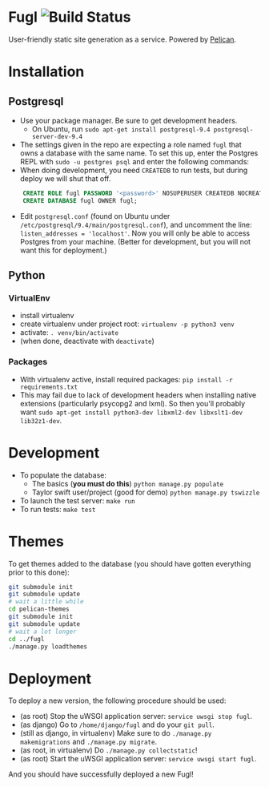 # Fugl ![Build Status](https://travis-ci.org/ajm188/fugl.svg?branch=master)

User-friendly static site generation as a service. Powered by [Pelican](http://blog.getpelican.com/).

# Installation

## Postgresql
- Use your package manager. Be sure to get development headers.
  + On Ubuntu, run `sudo apt-get install postgresql-9.4 postgresql-server-dev-9.4`
- The settings given in the repo are expecting a role named `fugl` that owns
  a database with the same name. To set this up, enter the Postgres REPL with
  `sudo -u postgres psql` and enter the following commands:
- When doing development, you need `CREATEDB` to run tests, but during deploy we
  will shut that off.

```sql
    CREATE ROLE fugl PASSWORD '<password>' NOSUPERUSER CREATEDB NOCREATEROLE INHERIT LOGIN;
    CREATE DATABASE fugl OWNER fugl;
```

- Edit `postgresql.conf` (found on Ubuntu under `/etc/postgresql/9.4/main/postgresql.conf`),
  and uncomment the line: `listen_addresses = 'localhost'`. Now you will only be
  able to access Postgres from your machine. (Better for development, but you
  will not want this for deployment.)

## Python
### VirtualEnv
- install virtualenv
- create virtualenv under project root: `virtualenv -p python3 venv`
- activate: `. venv/bin/activate`
- (when done, deactivate with `deactivate`)

### Packages
- With virtualenv active, install required packages:
  `pip install -r requirements.txt`
- This may fail due to lack of development headers when installing native
  extensions (particularly psycopg2 and lxml).  So then you'll probably want
  `sudo apt-get install python3-dev libxml2-dev libxslt1-dev lib32z1-dev`.

# Development

- To populate the database:
  - The basics (**you must do this**) `python manage.py populate`
  - Taylor swift user/project (good for demo) `python manage.py tswizzle`
- To launch the test server: `make run`
- To run tests: `make test`

# Themes

To get themes added to the database (you should have gotten everything prior to
this done):

```bash
git submodule init
git submodule update
# wait a little while
cd pelican-themes
git submodule init
git submodule update
# wait a lot longer
cd ../fugl
./manage.py loadthemes
```

# Deployment

To deploy a new version, the following procedure should be used:

- (as root) Stop the uWSGI application server: `service uwsgi stop fugl`.
- (as django) Go to `/home/django/fugl` and do your `git pull`.
- (still as django, in virtualenv) Make sure to do `./manage.py makemigrations`
  and `./manage.py migrate`.
- (as root, in virtualenv) Do `./manage.py collectstatic`!
- (as root) Start the uWSGI application server: `service uwsgi start fugl`.

And you should have successfully deployed a new Fugl!
